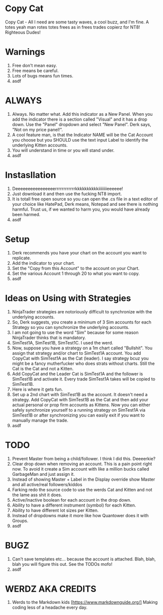 Copy Cat
========
Copy Cat - All I need are some tasty waves, a cool buzz, and I'm fine. A totes yeah man rotes totes frees as in frees trades copierz for NT8! Righteous Dudes!


Warnings
========
1. Free don't mean easy.
2. Free means be careful.
3. Lots of bugs means fun times.
4. asdf

ALWAYS
======
1.  Always. No matter what.  Add this indicator as a New Panel.  When you add the indicator there is a section called "Visual" and it has a drop down. Use the "Panel" dropdown and select "New Panel". Derk says, "Not on my price panel!".
2.  A cool feature man, is that the Indicator NAME will be the Cat Account you choose but you SHOULD use the text input Label to identify the underlying Kitten accounts.
3.  You will understand in time or you will stand under.
4.  asdf

Instasllation
=============
1. Deeeeeeeeeeeeeeeerrrrrrrrrrrrkkkkkkkkkkiiiiiiiieeeeee!
2. Just download it and then use the fucking NT8 import.
3. It is totall free open source so you can open the .cs file in a text editor of your choice like HatePad, Derk means, Notepad and see there is nothing harmful.  Trust us, if we wanted to harm you, you would have already been harmed.
4. asdf
   
Setup
=====
1. Derk recommends you have your chart on the account you want to replicate.
2. Add the indicator to your chart.
3. Set the "Copy from this Account" to the account on your Chart.
4. Set the various Account 1 through 20 to what you want to copy.
5. asdf

Ideas on Using with Strategies
==============================
1. NinjaTrader strategies are notoriously difficult to synchronize with the underlying accounts.
2. So, Derk suggests, you create a minimum of 3 Sim accounts for each Strategy so you can synchronize the underlying accounts.
3. I am not going to use the word "Sim" because for some reason NinjaTrader thinks that is mandatory.
4. SimTest1A, SimTest1B, SimTest1C. I used the werd.  
5. Now, suppose you have a strategy on a 1m chart called "Bullshit".  You assign that strategy and/or chart to SimTest1A account. You add CopyCat with SimTest1A as the Cat (leader).  I say strategy bcuz you might be a fancy mutherfucker who does strats without charts. Still the Cat is the Cat and not a Kitten.
6. Add CopyCat and the Leader Cat is SimTest1A and the follower is SimTest1B and activate it.  Every trade SimTest1A takes will be copied to SimTest1B.
7. Here is where it gets fun.
8. Set up a 2nd chart with SimTest1B as the account.  It doesn't need a strategy.  Add CopyCat with SimTest1B as the Cat and then add your actual personal or prop firm accounts as Kittens.  Now you can either safely synchronize yourself to a running strategy on SimTest1A via SimTest1B or after synchronizing you can easily exit if you want to manually manage the trade.
9. asdf

TODO
====
1. Prevent Master from being a child/follower.  I think I did this. Deeeerkie?
2. Clear drop down when removing an account. This is a pain point right now. To avoid it create a Sim account with like a million bucks called GarbageMan and just assign it.
3. Instead of showing Master + Label in the Display override show Master and all active/real followers/kiddos
4. Farking redo the source code to use the werds Cat and Kitten and not the lame ass shit it does.
5. Active/Inactive boolean for each account in the drop down.
6. Ability to have a different instrument (symbol) for each Kitten.
7. Ability to have different lot sizes per Kitten.
8. Instead of dropdowns make it more like how Quantower does it with Groups.
9. asdf

BUGZ
====
1. Can't save templates etc... because the account is attached. Blah, blah, blah you will figure this out.  See the TODOs mofo!
2. asdf
   
WERDZ AKA CREDITS
=================
1. Werds to the Markdown kids [https://www.markdownguide.org/] Making coding less of a headache every day.

